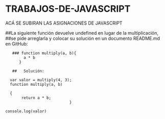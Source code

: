 # TRABAJOS-DE-JAVASCRIPT
ACÁ SE SUBIRAN LAS ASIGNACIONES DE JAVASCRIPT

##La siguiente función devuelve undefined en lugar de la multiplicación, 
        ##se pide arreglarla y colocar su solución en un documento README.md en GitHub: 
        
       ### function multiply(a, b){
            a * b
          }
          
       ##   Solución:
          
      var valor = multiply(4, 3);   
      function multiply(a, b)  
      
      {
           return a * b;            
                                }
                                
    console.log(valor)
          
          
